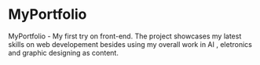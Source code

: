 # MyPortfolio
MyPortfolio - My first try on front-end. The project showcases my latest skills on web developement besides using my overall work in AI , eletronics and graphic designing as content.
